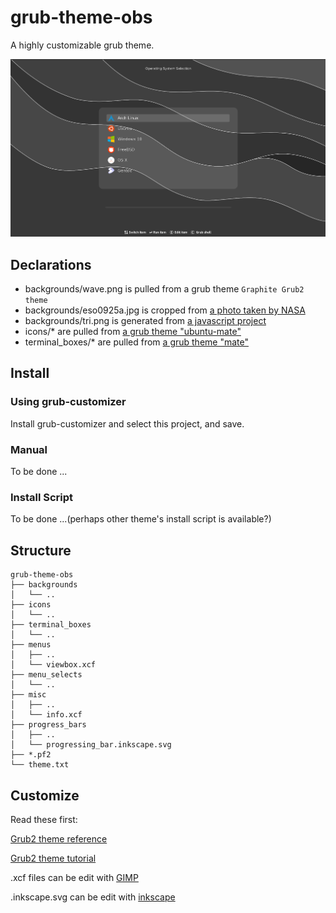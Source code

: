 # grub-theme-obs

A highly customizable grub theme.

![demo](./demo.gif)

## Declarations
- backgrounds/wave.png is pulled from a grub theme `Graphite Grub2 theme`
- backgrounds/eso0925a.jpg is cropped from [a photo taken by NASA](https://images.nasa.gov)
- backgrounds/tri.png is generated from [a javascript project](https://github.com/mdgspace/trianglify)
- icons/* are pulled from [a grub theme "ubuntu-mate"](https://github.com/RobLoach/ubuntu-mate)
- terminal_boxes/* are pulled from [a grub theme "mate"](https://github.com/mateosss/matter)

## Install

### Using grub-customizer

Install grub-customizer and select this project, and save.

### Manual

To be done ...

### Install Script

To be done ...(perhaps other theme's install script is available?)

## Structure

```
grub-theme-obs
├── backgrounds
│   └── ..
├── icons
│   └── ..
├── terminal_boxes
│   └── ..
├── menus
│   ├── ..
│   └── viewbox.xcf
├── menu_selects
│   └── ..
├── misc
│   ├── ..
│   └── info.xcf
├── progress_bars
│   ├── ..
│   └── progressing_bar.inkscape.svg
├── *.pf2
└── theme.txt
```

## Customize

Read these first:

[Grub2 theme reference](http://wiki.rosalab.ru/en/index.php/Grub2_theme_/_reference)

[Grub2 theme tutorial](http://wiki.rosalab.ru/en/index.php/Grub2_theme_tutorial)

.xcf files can be edit with [GIMP](https://www.gimp.org)

.inkscape.svg can be edit with [inkscape](https://inkscape.org)